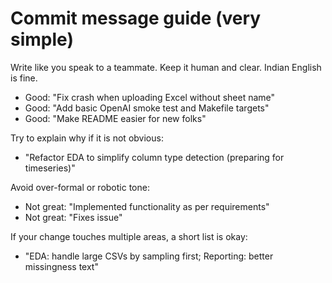# Commit message guide (very simple)

Write like you speak to a teammate. Keep it human and clear. Indian English is fine.

- Good: "Fix crash when uploading Excel without sheet name"
- Good: "Add basic OpenAI smoke test and Makefile targets"
- Good: "Make README easier for new folks"

Try to explain why if it is not obvious:
- "Refactor EDA to simplify column type detection (preparing for timeseries)"

Avoid over-formal or robotic tone:
- Not great: "Implemented functionality as per requirements"
- Not great: "Fixes issue"

If your change touches multiple areas, a short list is okay:
- "EDA: handle large CSVs by sampling first; Reporting: better missingness text"

